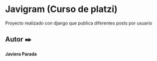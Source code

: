 # Javigram (Curso de platzi)


Proyecto realizado con django que publica diferentes posts por usuario




## Autor ✒️

 **Javiera Parada** 



